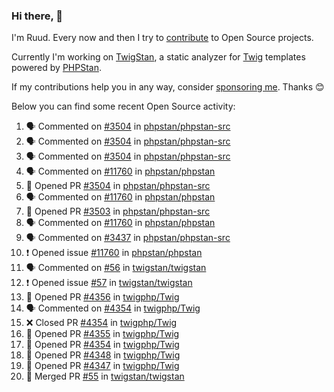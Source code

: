 ### Hi there, 👋

I'm Ruud. Every now and then I try to [contribute](https://github.com/pulls?q=+is%3Apr+author%3Aruudk+archived%3Afalse+is%3Apublic+) to Open Source projects.

Currently I'm working on [TwigStan](https://github.com/twigstan), a static analyzer for [Twig](https://twig.symfony.com/) templates powered by [PHPStan](https://phpstan.org/).

If my contributions help you in any way, consider [sponsoring me](https://github.com/sponsors/ruudk). Thanks 😊

Below you can find some recent Open Source activity:

<!--START_SECTION:activity-->
1. 🗣 Commented on [#3504](https://github.com/phpstan/phpstan-src/pull/3504#issuecomment-2380554865) in [phpstan/phpstan-src](https://github.com/phpstan/phpstan-src)
2. 🗣 Commented on [#3504](https://github.com/phpstan/phpstan-src/pull/3504#issuecomment-2379743320) in [phpstan/phpstan-src](https://github.com/phpstan/phpstan-src)
3. 🗣 Commented on [#3504](https://github.com/phpstan/phpstan-src/pull/3504#issuecomment-2379733865) in [phpstan/phpstan-src](https://github.com/phpstan/phpstan-src)
4. 🗣 Commented on [#11760](https://github.com/phpstan/phpstan/issues/11760#issuecomment-2379295169) in [phpstan/phpstan](https://github.com/phpstan/phpstan)
5. 💪 Opened PR [#3504](https://github.com/phpstan/phpstan-src/pull/3504) in [phpstan/phpstan-src](https://github.com/phpstan/phpstan-src)
6. 🗣 Commented on [#11760](https://github.com/phpstan/phpstan/issues/11760#issuecomment-2378971845) in [phpstan/phpstan](https://github.com/phpstan/phpstan)
7. 💪 Opened PR [#3503](https://github.com/phpstan/phpstan-src/pull/3503) in [phpstan/phpstan-src](https://github.com/phpstan/phpstan-src)
8. 🗣 Commented on [#11760](https://github.com/phpstan/phpstan/issues/11760#issuecomment-2378888634) in [phpstan/phpstan](https://github.com/phpstan/phpstan)
9. 🗣 Commented on [#3437](https://github.com/phpstan/phpstan-src/pull/3437#issuecomment-2378712894) in [phpstan/phpstan-src](https://github.com/phpstan/phpstan-src)
10. ❗ Opened issue [#11760](https://github.com/phpstan/phpstan/issues/11760) in [phpstan/phpstan](https://github.com/phpstan/phpstan)
11. 🗣 Commented on [#56](https://github.com/twigstan/twigstan/pull/56#issuecomment-2378672356) in [twigstan/twigstan](https://github.com/twigstan/twigstan)
12. ❗ Opened issue [#57](https://github.com/twigstan/twigstan/issues/57) in [twigstan/twigstan](https://github.com/twigstan/twigstan)
13. 💪 Opened PR [#4356](https://github.com/twigphp/Twig/pull/4356) in [twigphp/Twig](https://github.com/twigphp/Twig)
14. 🗣 Commented on [#4354](https://github.com/twigphp/Twig/pull/4354#issuecomment-2377562790) in [twigphp/Twig](https://github.com/twigphp/Twig)
15. ❌ Closed PR [#4354](https://github.com/twigphp/Twig/pull/4354) in [twigphp/Twig](https://github.com/twigphp/Twig)
16. 💪 Opened PR [#4355](https://github.com/twigphp/Twig/pull/4355) in [twigphp/Twig](https://github.com/twigphp/Twig)
17. 💪 Opened PR [#4354](https://github.com/twigphp/Twig/pull/4354) in [twigphp/Twig](https://github.com/twigphp/Twig)
18. 💪 Opened PR [#4348](https://github.com/twigphp/Twig/pull/4348) in [twigphp/Twig](https://github.com/twigphp/Twig)
19. 💪 Opened PR [#4347](https://github.com/twigphp/Twig/pull/4347) in [twigphp/Twig](https://github.com/twigphp/Twig)
20. 🎉 Merged PR [#55](https://github.com/twigstan/twigstan/pull/55) in [twigstan/twigstan](https://github.com/twigstan/twigstan)
<!--END_SECTION:activity-->
